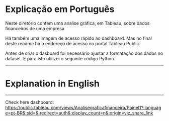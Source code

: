 # Explicação em Português

Neste diretório contém uma analise gráfica, em Tableau, sobre dados financeiros de uma empresa

Há também uma imagem de acesso rápido ao dashboard. Mas no final deste readme há o endereço de acesso no portal Tableau Public.

Antes de criar o dasboard foi necessário ajustar a formatação dos dados no dataset. E para isto utilizei o seguinte código Python.



---

# Explanation in English



---

Check here dashboard: https://public.tableau.com/views/Analisegraficafinanceira/Painel1?:language=pt-BR&:sid=&:redirect=auth&:display_count=n&:origin=viz_share_link

